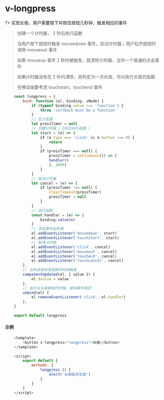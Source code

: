 # v-longpress

?> 实现长按，用户需要按下并按住按钮几秒钟，触发相应的事件

> 创建一个计时器， 2 秒后执行函数
> 
> 当用户按下按钮时触发 mousedown 事件，启动计时器；用户松开按钮时调用 mouseout 事件
>
> 如果 mouseup 事件 2 秒内被触发，就清除计时器，当作一个普通的点击事件
>
> 如果计时器没有在 2 秒内清除，则判定为一次长按，可以执行关联的函数
>
> 在移动端要考虑 touchstart，touchend 事件

```js
	const longpress = {
		bind: function (el, binding, vNode) {
			if (typeof binding.value !== 'function') {
				throw 'callback must be a function'
			}
			// 定义变量
			let pressTimer = null
			// 创建计时器（ 2秒后执行函数 ）
			let start = (e) => {
				if (e.type === 'click' && e.button !== 0) {
					return
				}
				if (pressTimer === null) {
					pressTimer = setTimeout(() => {
					handler()
					}, 2000)
				}
			}
			// 取消计时器
			let cancel = (e) => {
				if (pressTimer !== null) {
					clearTimeout(pressTimer)
					pressTimer = null
				}
			}
			// 运行函数
			const handler = (e) => {
				binding.value(e)
			}
			// 添加事件监听器
			el.addEventListener('mousedown', start)
			el.addEventListener('touchstart', start)
			// 取消计时器
			el.addEventListener('click', cancel)
			el.addEventListener('mouseout', cancel)
			el.addEventListener('touchend', cancel)
			el.addEventListener('touchcancel', cancel)
		},
		// 当传进来的值更新的时候触发
		componentUpdated(el, { value }) {
			el.$value = value
		},
		// 指令与元素解绑的时候，移除事件绑定
		unbind(el) {
			el.removeEventListener('click', el.handler)
		},
	}
	
	export default longpress
```

#### 示例

```js
	<template>
		<button v-longpress="longpress">长按</button>
	</template>
	
	<script> 
		export default {
			methods: {
				longpress () {
					alert('长按指令生效')
				}
			}
		} 
	</script>
```